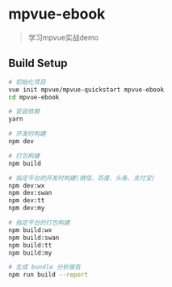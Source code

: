 # mpvue-ebook

> 学习mpvue实战demo

## Build Setup

``` bash
# 初始化项目
vue init mpvue/mpvue-quickstart mpvue-ebook
cd mpvue-ebook

# 安装依赖
yarn

# 开发时构建
npm dev

# 打包构建
npm build

# 指定平台的开发时构建(微信、百度、头条、支付宝)
npm dev:wx
npm dev:swan
npm dev:tt
npm dev:my

# 指定平台的打包构建
npm build:wx
npm build:swan
npm build:tt
npm build:my

# 生成 bundle 分析报告
npm run build --report
```

